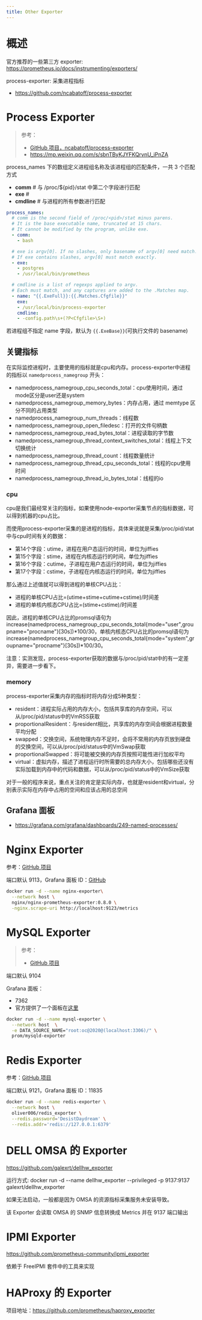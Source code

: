 ```yaml
---
title: Other Exporter
---
```


# 概述

官方推荐的一些第三方 exporter: https://prometheus.io/docs/instrumenting/exporters/

process-exporter: 采集进程指标

- https://github.com/ncabatoff/process-exporter

# Process Exporter

> 参考：
>
> - [GitHub 项目，ncabatoff/process-exporter](https://github.com/ncabatoff/process-exporter)
> - https://mp.weixin.qq.com/s/sbnTByKJYFKQrvnU_iPnZA

process_names 下的数组定义进程组名称及该进程组的匹配条件，一共 3 个匹配方式

- **comm** # 与 /proc/${pid}/stat 中第二个字段进行匹配
- **exe** # 
- **cmdline** # 与进程的所有参数进行匹配

```yaml
process_names:
  # comm is the second field of /proc/<pid>/stat minus parens.
  # It is the base executable name, truncated at 15 chars.
  # It cannot be modified by the program, unlike exe.
  - comm:
    - bash

  # exe is argv[0]. If no slashes, only basename of argv[0] need match.
  # If exe contains slashes, argv[0] must match exactly.
  - exe:
    - postgres
    - /usr/local/bin/prometheus

  # cmdline is a list of regexps applied to argv.
  # Each must match, and any captures are added to the .Matches map.
  - name: "{{.ExeFull}}:{{.Matches.Cfgfile}}"
    exe:
    - /usr/local/bin/process-exporter
    cmdline:
    - -config.path\s+(?P<Cfgfile>\S+)
```

若进程组不指定 name 字段，默认为 `{{.ExeBase}}`(可执行文件的 basename)

## 关键指标

在实际监控进程时，主要使用的指标就是cpu和内存。process-exporter中进程的指标以 `namedprocess_namegroup` 开头：

- namedprocess\_namegroup\_cpu\_seconds\_total：cpu使用时间，通过mode区分是user还是system
- namedprocess\_namegroup\_memory\_bytes：内存占用，通过 memtype 区分不同的占用类型
- namedprocess\_namegroup\_num\_threads：线程数
- namedprocess\_namegroup\_open\_filedesc：打开的文件句柄数
- namedprocess\_namegroup\_read\_bytes\_total：进程读取的字节数
- namedprocess\_namegroup\_thread\_context\_switches\_total：线程上下文切换统计
- namedprocess\_namegroup\_thread\_count：线程数量统计
- namedprocess\_namegroup\_thread\_cpu\_seconds\_total：线程的cpu使用时间
- namedprocess\_namegroup\_thread\_io\_bytes\_total：线程的io

### cpu

cpu是我们最经常关注的指标，如果使用node-exporter采集节点的指标数据，可以得到机器的cpu占比。

而使用process-exporter采集的是进程的指标，具体来说就是采集/proc/pid/stat中与cpu时间有关的数据：

- 第14个字段：utime，进程在用户态运行的时间，单位为jiffies
- 第15个字段：stime，进程在内核态运行的时间，单位为jiffies
- 第16个字段：cutime，子进程在用户态运行的时间，单位为jiffies
- 第17个字段：cstime，子进程在内核态运行的时间，单位为jiffies

那么通过上述值就可以得到进程的单核CPU占比：

- 进程的单核CPU占比=(utime+stime+cutime+cstime)/时间差
- 进程的单核内核态CPU占比=(stime+cstime)/时间差

因此，进程的单核CPU占比的promsql语句为increase(namedprocess\_namegroup\_cpu\_seconds\_total{mode="user",groupname="procname"}\[30s\])\*100/30，单核内核态CPU占比的promsql语句为increase(namedprocess\_namegroup\_cpu\_seconds\_total{mode="system",groupname="procname"}\[30s\])\*100/30。

注意：实测发现，process-exporter获取的数据与/proc/pid/stat中的有一定差异，需要进一步看下。

### memory

process-exporter采集内存的指标时将内存分成5种类型：

- resident：进程实际占用的内存大小，包括共享库的内存空间，可以从/proc/pid/status中的VmRSS获取
- proportionalResident：与resident相比，共享库的内存空间会根据进程数量平均分配
- swapped：交换空间，系统物理内存不足时，会将不常用的内存页放到硬盘的交换空间，可以从/proc/pid/status中的VmSwap获取
- proportionalSwapped：将可能被交换的内存页按照可能性进行加权平均
- virtual：虚拟内存，描述了进程运行时所需要的总内存大小，包括哪些还没有实际加载到内存中的代码和数据，可以从/proc/pid/status中的VmSize获取

对于一般的程序来说，重点关注的肯定是实际内存，也就是resident和virtual，分别表示实际在内存中占用的空间和应该占用的总空间

## Grafana 面板

- https://grafana.com/grafana/dashboards/249-named-processes/

# Nginx Exporter

参考：[GitHub 项目](https://github.com/nginxinc/nginx-prometheus-exporter)

端口默认 9113，Grafana 面板 ID：[GitHub](https://raw.githubusercontent.com/nginxinc/nginx-prometheus-exporter/master/grafana/dashboard.json)

```bash
docker run -d --name nginx-exporter\
  --network host \
  nginx/nginx-prometheus-exporter:0.8.0 \
  -nginx.scrape-uri http://localhost:9123/metrics
```

# MySQL Exporter

> 参考：
> - [GitHub 项目](https://github.com/prometheus/mysqld_exporter)

端口默认 9104

Grafana 面板：

- 7362
- 官方提供了一个面板在[这里](https://github.com/prometheus/mysqld_exporter/blob/main/mysqld-mixin/dashboards/mysql-overview.json)

```bash
docker run -d --name mysql-exporter \
  --network host  \
  -e DATA_SOURCE_NAME="root:oc@2020@(localhost:3306)/" \
  prom/mysqld-exporter
```

# Redis Exporter

参考：[GitHub 项目](https://github.com/oliver006/redis_exporter)

端口默认 9121，Grafana 面板 ID：11835

```bash
docker run -d --name redis-exporter \
  --network host \
  oliver006/redis_exporter \
  --redis.password='DesistDaydream' \
  --redis.addr='redis://127.0.0.1:6379'
```

# DELL OMSA 的 Exporter

https://github.com/galexrt/dellhw_exporter

运行方式: docker run -d --name dellhw_exporter --privileged -p 9137:9137 galexrt/dellhw_exporter

如果无法启动，一般都是因为 OMSA 的资源指标采集服务未安装导致。

该 Exporter 会读取 OMSA 的 SNMP 信息转换成 Metrics 并在 9137 端口输出

# IPMI Exporter

https://github.com/prometheus-community/ipmi_exporter

依赖于 FreeIPMI 套件中的工具来实现

# HAProxy 的 Exporter

项目地址：<https://github.com/prometheus/haproxy_exporter>
